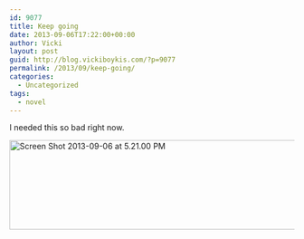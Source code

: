 ```yaml
---
id: 9077
title: Keep going
date: 2013-09-06T17:22:00+00:00
author: Vicki
layout: post
guid: http://blog.vickiboykis.com/?p=9077
permalink: /2013/09/keep-going/
categories:
  - Uncategorized
tags:
  - novel
---
```

I needed this so bad right now.

[<img class="aligncenter size-medium wp-image-9078" alt="Screen Shot 2013-09-06 at 5.21.00 PM" src="http://blog.vickiboykis.com/wp-content/uploads/2013/09/Screen-Shot-2013-09-06-at-5.21.00-PM-580x158.png" width="580" height="158" />](http://blog.vickiboykis.com/wp-content/uploads/2013/09/Screen-Shot-2013-09-06-at-5.21.00-PM.png)